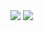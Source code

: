 <img src="https://img.shields.io/badge/Python-ECEC0F?style=flat-square&logo=python&logoColor=white"/>
<img src="https://img.shields.io/badge/Discord.py-1960C5?style=flat-square&logo=python&logoColor=white"/>
